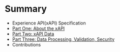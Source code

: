 # Summary

* Experience API(xAPI) Specification
* [Part One: About the xAPI](xAPI-About.md#partone)
* [Part Two: xAPI Data](xAPI-Data.md#parttwo)
* [Part Three: Data Processing, Validation, Security](xAPI-Communication.md#partthree)
* Contributions


